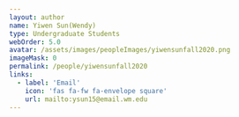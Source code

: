 ```yaml
---
layout: author
name: Yiwen Sun(Wendy)
type: Undergraduate Students
webOrder: 5.0
avatar: /assets/images/peopleImages/yiwensunfall2020.png
imageMask: 0
permalink: /people/yiwensunfall2020
links:
  - label: 'Email'
    icon: 'fas fa-fw fa-envelope square'
    url: mailto:ysun15@email.wm.edu
---
```

